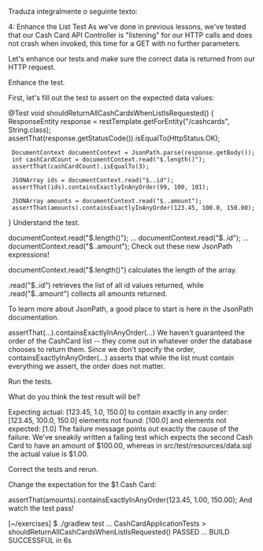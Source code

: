 Traduza integralmente o seguinte texto:

4: Enhance the List Test
As we've done in previous lessons, we've tested that our Cash Card API Controller is "listening" for our HTTP calls and does not crash when invoked, this time for a GET with no further parameters.

Let's enhance our tests and make sure the correct data is returned from our HTTP request.

Enhance the test.

First, let's fill out the test to assert on the expected data values:

 @Test
 void shouldReturnAllCashCardsWhenListIsRequested() {
     ResponseEntity<String> response = restTemplate.getForEntity("/cashcards", String.class);
     assertThat(response.getStatusCode()).isEqualTo(HttpStatus.OK);

     DocumentContext documentContext = JsonPath.parse(response.getBody());
     int cashCardCount = documentContext.read("$.length()");
     assertThat(cashCardCount).isEqualTo(3);

     JSONArray ids = documentContext.read("$..id");
     assertThat(ids).containsExactlyInAnyOrder(99, 100, 101);

     JSONArray amounts = documentContext.read("$..amount");
     assertThat(amounts).containsExactlyInAnyOrder(123.45, 100.0, 150.00);
 }
Understand the test.

documentContext.read("$.length()");
...
documentContext.read("$..id");
...
documentContext.read("$..amount");
Check out these new JsonPath expressions!

documentContext.read("$.length()") calculates the length of the array.

.read("$..id") retrieves the list of all id values returned, while .read("$..amount") collects all amounts returned.

To learn more about JsonPath, a good place to start is here in the JsonPath documentation.

assertThat(...).containsExactlyInAnyOrder(...)
We haven't guaranteed the order of the CashCard list -- they come out in whatever order the database chooses to return them. Since we don't specify the order, containsExactlyInAnyOrder(...) asserts that while the list must contain everything we assert, the order does not matter.

Run the tests.

What do you think the test result will be?

 Expecting actual:
   [123.45, 1.0, 150.0]
 to contain exactly in any order:
   [123.45, 100.0, 150.0]
 elements not found:
   [100.0]
 and elements not expected:
   [1.0]
The failure message points out exactly the cause of the failure. We've sneakily written a failing test which expects the second Cash Card to have an amount of $100.00, whereas in src/test/resources/data.sql the actual value is $1.00.

Correct the tests and rerun.

Change the expectation for the $1 Cash Card:

assertThat(amounts).containsExactlyInAnyOrder(123.45, 1.00, 150.00);
And watch the test pass!

[~/exercises] $ ./gradlew test
...
CashCardApplicationTests > shouldReturnAllCashCardsWhenListIsRequested() PASSED
...
BUILD SUCCESSFUL in 6s